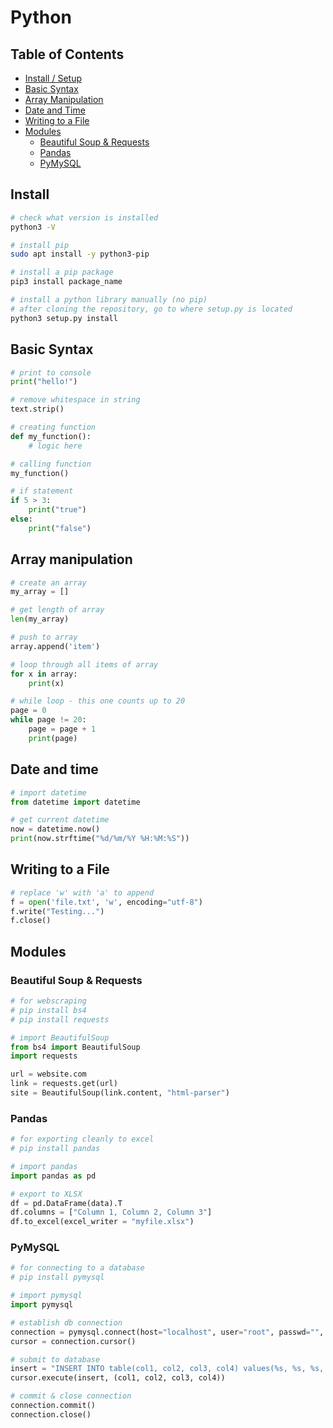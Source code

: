 # Python

## Table of Contents
- [Install / Setup](#install)
- [Basic Syntax](#basic-syntax)
- [Array Manipulation](#array-manipulation)
- [Date and Time](#date-and-time)
- [Writing to a File](#writing-to-a-file)
- [Modules](#modules)
    - [Beautiful Soup & Requests](#beautiful-soup--requests)
	- [Pandas](#pandas)
	- [PyMySQL](#pymysql)


## Install
```bash
# check what version is installed
python3 -V

# install pip
sudo apt install -y python3-pip

# install a pip package
pip3 install package_name

# install a python library manually (no pip)
# after cloning the repository, go to where setup.py is located
python3 setup.py install
```

## Basic Syntax

```python
# print to console
print("hello!")

# remove whitespace in string
text.strip()

# creating function
def my_function():
	# logic here

# calling function
my_function()

# if statement
if 5 > 3:
	print("true")
else:
	print("false")
```


## Array manipulation

```python
# create an array
my_array = []

# get length of array
len(my_array)

# push to array
array.append('item')

# loop through all items of array
for x in array:
	print(x)

# while loop - this one counts up to 20
page = 0
while page != 20:
	page = page + 1
	print(page)

```

## Date and time

```python
# import datetime
from datetime import datetime

# get current datetime
now = datetime.now()
print(now.strftime("%d/%m/%Y %H:%M:%S"))
```

## Writing to a File
```python
# replace 'w' with 'a' to append
f = open('file.txt', 'w', encoding="utf-8")
f.write("Testing...")
f.close()
```

## Modules

### Beautiful Soup & Requests

```python
# for webscraping
# pip install bs4
# pip install requests

# import BeautifulSoup
from bs4 import BeautifulSoup
import requests

url = website.com
link = requests.get(url)
site = BeautifulSoup(link.content, "html-parser")
```

### Pandas

```python
# for exporting cleanly to excel
# pip install pandas

# import pandas
import pandas as pd

# export to XLSX
df = pd.DataFrame(data).T
df.columns = ["Column 1, Column 2, Column 3"]
df.to_excel(excel_writer = "myfile.xlsx")
```

### PyMySQL
```python
# for connecting to a database
# pip install pymysql

# import pymysql
import pymysql

# establish db connection
connection = pymysql.connect(host="localhost", user="root", passwd="", database="jobs")
cursor = connection.cursor()

# submit to database
insert = "INSERT INTO table(col1, col2, col3, col4) values(%s, %s, %s, %s);"
cursor.execute(insert, (col1, col2, col3, col4))

# commit & close connection
connection.commit()
connection.close()
```
